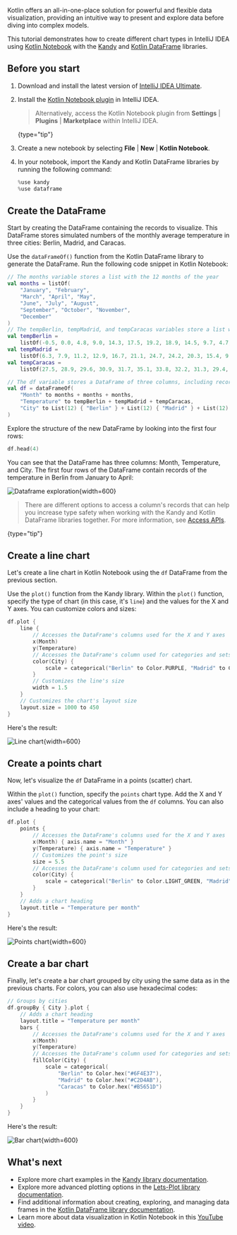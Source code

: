 [//]: # (title: Data visualization in Kotlin Notebook with Kandy)

Kotlin offers an all-in-one-place solution for powerful and flexible data visualization, providing an intuitive way to present and explore data 
before diving into complex models.

This tutorial demonstrates how to create different chart types in IntelliJ IDEA using [Kotlin Notebook](https://plugins.jetbrains.com/plugin/16340-kotlin-notebook) with
the [Kandy](https://kotlin.github.io/kandy/welcome.html) and [Kotlin DataFrame](https://kotlin.github.io/dataframe/gettingstarted.html) libraries.

## Before you start

1. Download and install the latest version of [IntelliJ IDEA Ultimate](https://www.jetbrains.com/idea/download/?section=mac).
2. Install the [Kotlin Notebook plugin](https://plugins.jetbrains.com/plugin/16340-kotlin-notebook) in IntelliJ IDEA.
   
    > Alternatively, access the Kotlin Notebook plugin from **Settings** | **Plugins** | **Marketplace** within IntelliJ IDEA.
    >
    {type="tip"}

3. Create a new notebook by selecting **File** | **New** | **Kotlin Notebook**.
4. In your notebook, import the Kandy and Kotlin DataFrame libraries by running the following command:

    ```kotlin
    %use kandy
    %use dataframe
    ```

## Create the DataFrame

Start by creating the DataFrame containing the records to visualize. This DataFrame stores simulated numbers of the 
monthly average temperature in three cities: Berlin, Madrid, and Caracas.

Use the `dataFrameOf()` function from the Kotlin DataFrame library
to generate the DataFrame. Run the following code snippet in Kotlin Notebook:

```kotlin
// The months variable stores a list with the 12 months of the year
val months = listOf(
    "January", "February",
    "March", "April", "May",
    "June", "July", "August",
    "September", "October", "November",
    "December"
)
// The tempBerlin, tempMadrid, and tempCaracas variables store a list with temperature values for each month
val tempBerlin =
    listOf(-0.5, 0.0, 4.8, 9.0, 14.3, 17.5, 19.2, 18.9, 14.5, 9.7, 4.7, 1.0)
val tempMadrid =
    listOf(6.3, 7.9, 11.2, 12.9, 16.7, 21.1, 24.7, 24.2, 20.3, 15.4, 9.9, 6.6)
val tempCaracas =
    listOf(27.5, 28.9, 29.6, 30.9, 31.7, 35.1, 33.8, 32.2, 31.3, 29.4, 28.9, 27.6)

// The df variable stores a DataFrame of three columns, including records of months, temperature, and cities
val df = dataFrameOf(
    "Month" to months + months + months,
    "Temperature" to tempBerlin + tempMadrid + tempCaracas,
    "City" to List(12) { "Berlin" } + List(12) { "Madrid" } + List(12) { "Caracas" }
)
```

Explore the structure of the new DataFrame by looking into the first four rows:

```kotlin
df.head(4)
```

You can see that the DataFrame has three columns: Month, Temperature, and City. 
The first four rows of the DataFrame contain records of the temperature in Berlin from January to April:

![Dataframe exploration](visualization-dataframe-temperature.png){width=600}

> There are different options to access a column's records that can help you increase type safety when working with the Kandy and Kotlin DataFrame libraries together.
> For more information, see [Access APIs](https://kotlin.github.io/dataframe/apilevels.html).
>
{type="tip"}

## Create a line chart

Let's create a line chart in Kotlin Notebook using the `df` DataFrame from the previous section.

Use the `plot()` function from the Kandy library. Within the `plot()` function, specify the type of chart (in this case, it's `line`) 
and the values for the X and Y axes. You can customize colors and sizes:

```kotlin
df.plot {
    line {
        // Accesses the DataFrame's columns used for the X and Y axes 
        x(Month)
        y(Temperature)
        // Accesses the DataFrame's column used for categories and sets colors for these categories 
        color(City) {
            scale = categorical("Berlin" to Color.PURPLE, "Madrid" to Color.ORANGE, "Caracas" to Color.GREEN)
        }
        // Customizes the line's size
        width = 1.5
    }
    // Customizes the chart's layout size
    layout.size = 1000 to 450
}
```

Here's the result:

![Line chart](visualization-line-chart.svg){width=600}

## Create a points chart

Now, let's visualize the `df` DataFrame in a points (scatter) chart. 

Within the `plot()` function, specify the `points` chart type. Add the X and Y axes' values and the categorical values from the `df` columns.
You can also include a heading to your chart:

```kotlin
df.plot {
    points {
        // Accesses the DataFrame's columns used for the X and Y axes 
        x(Month) { axis.name = "Month" }
        y(Temperature) { axis.name = "Temperature" }
        // Customizes the point's size
        size = 5.5
        // Accesses the DataFrame's column used for categories and sets colors for these categories 
        color(City) {
            scale = categorical("Berlin" to Color.LIGHT_GREEN, "Madrid" to Color.BLACK, "Caracas" to Color.YELLOW)
        }
    }
    // Adds a chart heading
    layout.title = "Temperature per month"
}
```

Here's the result:

![Points chart](visualization-points-chart.svg){width=600}

## Create a bar chart

Finally, let's create a bar chart grouped by city using the same data as in the previous charts. 
For colors, you can also use hexadecimal codes: 

```kotlin
// Groups by cities  
df.groupBy { City }.plot {
    // Adds a chart heading
    layout.title = "Temperature per month"
    bars {
        // Accesses the DataFrame's columns used for the X and Y axes 
        x(Month)
        y(Temperature)
        // Accesses the DataFrame's column used for categories and sets colors for these categories 
        fillColor(City) {
            scale = categorical(
                "Berlin" to Color.hex("#6F4E37"),
                "Madrid" to Color.hex("#C2D4AB"),
                "Caracas" to Color.hex("#B5651D")
            )
        }
    }
}
```

Here's the result:

![Bar chart](visualization-bar-chart.svg){width=600}

## What's next

* Explore more chart examples in the [Kandy library documentation](https://kotlin.github.io/kandy/examples.html).
* Explore more advanced plotting options in the [Lets-Plot library documentation](lets-plot.md).
* Find additional information about creating, exploring, and managing data frames in the [Kotlin DataFrame library documentation](https://kotlin.github.io/dataframe/info.html).
* Learn more about data visualization in Kotlin Notebook in this [YouTube video]( https://www.youtube.com/watch?v=m4Cqz2_P9rI&t=4s).
